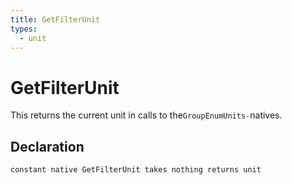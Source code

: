 ```yaml
---
title: GetFilterUnit
types:
  - unit
---
```


# GetFilterUnit
This returns the current unit in calls to the`GroupEnumUnits-`natives.

## Declaration

```jass
constant native GetFilterUnit takes nothing returns unit
```
